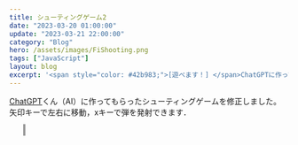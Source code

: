 ```yaml
---
title: シューティングゲーム2
date: "2023-03-20 01:00:00"
update: "2023-03-21 22:00:00"
category: "Blog"
hero: /assets/images/FiShooting.png
tags: ["JavaScript"]
layout: blog
excerpt: '<span style="color: #42b983;">[遊べます！] </span>ChatGPTに作ってもら作ってもらったシューティングゲームを修正しました．'
---
```


<head>
  <meta charset="utf-8">
    <style>
      #canvas {
        width: 640px;
        height: 480px;
        border: 2px solid #999;
        margin-left: 5%;
      }
    </style>
</head>

<a href="https://chat.openai.com/chat" target="_blank">ChatGPT</a>くん（AI）に作ってもらったシューティングゲームを修正しました。  
矢印キーで左右に移動，xキーで弾を発射できます．

<canvas id="canvas"></canvas>
<script src="js/ShootingGame2.js"></script>